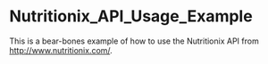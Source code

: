 # Nutritionix_API_Usage_Example
This is a bear-bones example of how to use the Nutritionix API from http://www.nutritionix.com/. 

